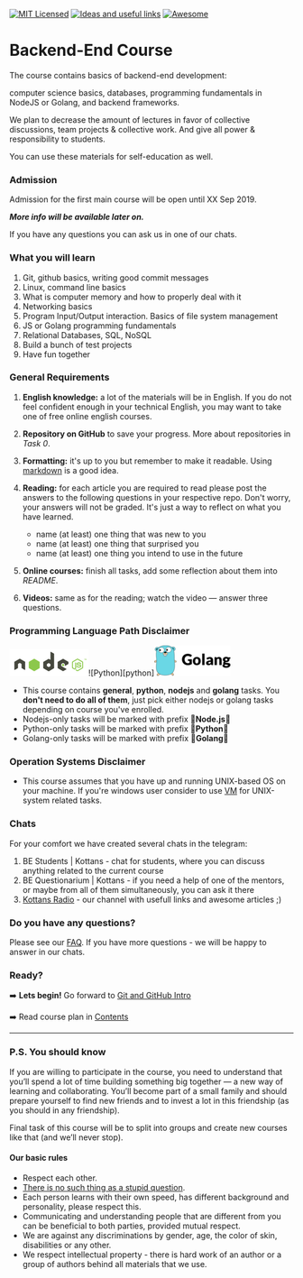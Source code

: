 [![MIT Licensed][icon-mit]][license]
[![Ideas and useful links][icon-ideas]][ideas]
[![Awesome][icon-awesome]][awesome]
&nbsp;&nbsp;&nbsp;&nbsp;&nbsp;&nbsp;

# Backend-End Course

The course contains basics of backend-end development:

computer science basics, databases, programming fundamentals in NodeJS or Golang, and backend frameworks.

We plan to decrease the amount of lectures in favor of collective discussions,
team projects & collective work. And give all power & responsibility
to students.

You can use these materials for self-education as well.

### Admission

Admission for the first main course will be open until XX Sep 2019.

**_More info will be available later on._**

If you have any questions you can ask us in one of our chats.

### What you will learn

1. Git, github basics, writing good commit messages
1. Linux, command line basics
1. What is computer memory and how to properly deal with it
1. Networking basics
1. Program Input/Output interaction. Basics of file system management
1. JS or Golang programming fundamentals
1. Relational Databases, SQL, NoSQL
1. Build a bunch of test projects
1. Have fun together

### General Requirements

1. **English knowledge:** a lot of the materials will be in English.
   If you do not feel confident enough in your technical English,
   you may want to take one of free online english courses.

1. **Repository on GitHub** to save your progress.
   More about repositories in _Task 0_.

1. **Formatting:** it's up to you but remember to make it readable.
   Using [markdown][markdown] is a good idea.

1. **Reading:** for each article you are required to read please post
   the answers to the following questions in your respective repo.
   Don't worry, your answers will not be graded. It's just a way to reflect
   on what you have learned.

   - name (at least) one thing that was new to you
   - name (at least) one thing that surprised you
   - name (at least) one thing you intend to use in the future

1. **Online courses:** finish all tasks, add some reflection
   about them into _README_.

1. **Videos:** same as for the reading; watch the video —
   answer three questions.

### Programming Language Path Disclaimer

![Node.js][node]![Python][python]![Golang][go]

- This course contains __general__, __python__, __nodejs__ and __golang__ tasks. You __don't need to do all of them__, just pick either nodejs or golang tasks depending on course you've enrolled.
- Nodejs-only tasks will be marked with prefix :vertical_traffic_light:__Node.js__:vertical_traffic_light:
- Python-only tasks will be marked with prefix :vertical_traffic_light:__Python__:vertical_traffic_light:
- Golang-only tasks will be marked with prefix :vertical_traffic_light:__Golang__:vertical_traffic_light:

### Operation Systems Disclaimer

- This course assumes that you have up and running UNIX-based OS on your machine. If you're windows user consider to use [VM](https://www.virtualbox.org/wiki/Downloads) for UNIX-system related tasks.

### Chats

For your comfort we have created several chats in the telegram:

1. BE Students | Kottans - chat for students, where you can discuss anything related to the current course
1. BE Questionarium | Kottans - if you need a help of one of the mentors, or maybe from all of them simultaneously, you can ask it there
1. [Kottans Radio](https://t.me/radio_kottans) - our channel with usefull links and awesome articles ;)

### Do you have any questions?

Please see our [FAQ](https://github.com/kottans/backend/blob/master/faq.md). If you have more questions - we will be happy to answer in our chats.

### Ready?

➡️ **Lets begin!** Go forward to [Git and GitHub Intro](tasks/git-intro.md)

➡️ Read course plan in [Contents](contents.md)

---

### P.S. You should know

If you are willing to participate in the course, you need to understand that
you’ll spend a lot of time building something big together — a new way
of learning and collaborating. You’ll become part of a small family
and should prepare yourself to find new friends and to invest a lot in this
friendship (as you should in any friendship).

Final task of this course will be to split into groups and create new courses
like that (and we’ll never stop).

#### Our basic rules

- Respect each other.
- [There is no such thing as a stupid question][wiki-stupid-question].
- Each person learns with their own speed, has different background and
  personality, please respect this.
- Communicating and understanding people that are different from you
  can be beneficial to both parties, provided mutual respect.
- We are against any discriminations by gender, age, the color of skin,
  disabilities or any other.
- We respect intellectual property - there is hard work of an author
  or a group of authors behind all materials that we use.

[icon-mit]: https://img.shields.io/badge/license-MIT-blue.svg
[icon-ideas]: https://img.shields.io/badge/google--doc-ideas-ff69b4.svg
[ideas]: https://docs.google.com/spreadsheets/d/1bZJhYjK3VHOS2HmQb2Fs4aHfEBt8mp1F09j9nEEDaqE/edit#gid=818017811
[icon-awesome]: https://cdn.rawgit.com/sindresorhus/awesome/d7305f38d29fed78fa85652e3a63e154dd8e8829/media/badge.svg
[license]: https://github.com/Kottans/web/blob/master/LICENSE.md
[awesome]: https://github.com/sindresorhus/awesome
[markdown]: https://help.github.com/categories/writing-on-github/
[wiki-stupid-question]: https://en.wikipedia.org/wiki/No_such_thing_as_a_stupid_question
[kottans-backend]: https://github.com/kottans/backend
[node]: ./img/node.png
[go]: ./img/go.png
